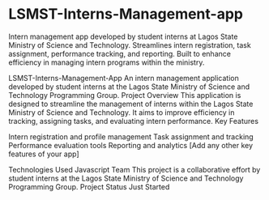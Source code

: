 # LSMST-Interns-Management-app
Intern management app developed by student interns at Lagos State Ministry of Science and Technology. Streamlines intern registration, task assignment, performance tracking, and reporting. Built to enhance efficiency in managing intern programs within the ministry.


LSMST-Interns-Management-App
An intern management application developed by student interns at the Lagos State Ministry of Science and Technology Programming Group.
Project Overview
This application is designed to streamline the management of interns within the Lagos State Ministry of Science and Technology. It aims to improve efficiency in tracking, assigning tasks, and evaluating intern performance.
Key Features

Intern registration and profile management
Task assignment and tracking
Performance evaluation tools
Reporting and analytics
[Add any other key features of your app]

Technologies Used
Javascript
Team
This project is a collaborative effort by student interns at the Lagos State Ministry of Science and Technology Programming Group.
Project Status
Just Started
